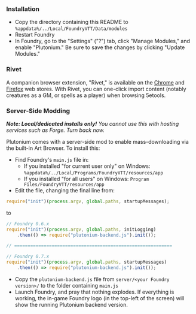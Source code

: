 ### Installation

- Copy the directory containing this README to `%appdata%/../Local/FoundryVTT/Data/modules`
- Restart Foundry
- In Foundry, go to the "Settings" ("?") tab, click "Manage Modules," and enable "Plutonium." Be sure to save the changes by clicking "Update Modules."

### Rivet

A companion browser extension, "Rivet," is available on the [Chrome](https://chrome.google.com/webstore/detail/rivet/igmilfmbmkmpkjjgoabaagaoohhhbjde) and [Firefox](https://addons.mozilla.org/en-GB/firefox/addon/rivet/) web stores. With Rivet, you can one-click import content (notably creatures as a GM, or spells as a player) when browsing 5etools.

### Server-Side Modding

_**Note: Local/dedicated installs only!** You cannot use this with hosting services such as Forge. Turn back now._

Plutonium comes with a server-side mod to enable mass-downloading via the built-in Art Browser. To install this:

- Find Foundry's `main.js` file in:
   - If you installed "for current user only" on Windows: `%appdata%/../Local/Programs/FoundryVTT/resources/app`
   - If you installed "for all users" on Windows: `Program Files/FoundryVTT/resources/app`
- Edit the file, changing the final line from:
```js
require("init")(process.argv, global.paths, startupMessages);
```

to

```js
// Foundry 0.6.x
require("init")(process.argv, global.paths, initLogging)
	.then(() => require("plutonium-backend.js").init());

// ===========================================================

// Foundry 0.7.x
require("init")(process.argv, global.paths, startupMessages)
	.then(() => require("plutonium-backend.js").init());
```
- Copy the `plutonium-backend.js` file from `server/<your Foundry version>/` to the folder containing `main.js`
- Launch Foundry, and pray that nothing explodes. If everything is working, the in-game Foundry logo (in the top-left of the screen) will show the running Plutonium backend version.
